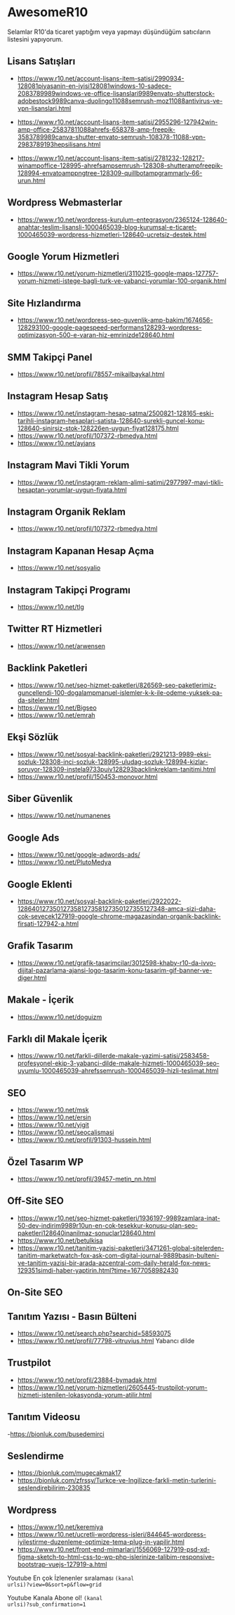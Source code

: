 # AwesomeR10
Selamlar R10'da ticaret yaptığım veya yapmayı düşündüğüm satıcıların listesini yapıyorum.


## Lisans Satışları

- https://www.r10.net/account-lisans-item-satisi/2990934-128081piyasanin-en-iyisi128081windows-10-sadece-2083789989windows-ve-office-lisanslari9989envato-shutterstock-adobestock9989canva-duolingo11088semrush-moz11088antivirus-ve-vpn-lisanslari.html

- https://www.r10.net/account-lisans-item-satisi/2955296-127942win-amp-office-25837811088ahrefs-658378-amp-freepik-3583789989canva-shutter-envato-semrush-108378-11088-vpn-2983789193hepsilisans.html

- https://www.r10.net/account-lisans-item-satisi/2781232-128217-winampoffice-128995-ahrefsampsemrush-128308-shutterampfreepik-128994-envatoamppngtree-128309-quillbotampgrammarly-66-urun.html


## Wordpress Webmasterlar

- https://www.r10.net/wordpress-kurulum-entegrasyon/2365124-128640-anahtar-teslim-lisansli-1000465039-blog-kurumsal-e-ticaret-1000465039-wordpress-hizmetleri-128640-ucretsiz-destek.html


## Google Yorum Hizmetleri


- https://www.r10.net/yorum-hizmetleri/3110215-google-maps-127757-yorum-hizmeti-istege-bagli-turk-ve-yabanci-yorumlar-100-organik.html

## Site Hızlandırma


- https://www.r10.net/wordpress-seo-guvenlik-amp-bakim/1674656-128293100-google-pagespeed-performans128293-wordpress-optimizasyon-500-e-varan-hiz-emrinizde128640.html

## SMM Takipçi Panel
- https://www.r10.net/profil/78557-mikailbaykal.html


## Instagram Hesap Satış
- https://www.r10.net/instagram-hesap-satma/2500821-128165-eski-tarihli-instagram-hesaplari-satista-128640-surekli-guncel-konu-128640-sinirsiz-stok-128226en-uygun-fiyat128175.html
- https://www.r10.net/profil/107372-rbmedya.html
- https://www.r10.net/ayjans

## Instagram Mavi Tikli Yorum
- https://www.r10.net/instagram-reklam-alimi-satimi/2977997-mavi-tikli-hesaptan-yorumlar-uygun-fiyata.html

## Instagram Organik Reklam
- https://www.r10.net/profil/107372-rbmedya.html

## Instagram Kapanan Hesap Açma
- https://www.r10.net/sosyalio

## Instagram Takipçi Programı
- https://www.r10.net/tlg

## Twitter RT Hizmetleri
- https://www.r10.net/arwensen


## Backlink Paketleri

- https://www.r10.net/seo-hizmet-paketleri/826569-seo-paketlerimiz-guncellendi-100-dogalampmanuel-islemler-k-k-ile-odeme-yuksek-pa-da-siteler.html
- https://www.r10.net/Bigseo
- https://www.r10.net/emrah

## Ekşi Sözlük

- https://www.r10.net/sosyal-backlink-paketleri/2921213-9989-eksi-sozluk-128308-inci-sozluk-128995-uludag-sozluk-128994-kizlar-soruyor-128309-instela9733puiv128293backlinkreklam-tanitimi.html
- https://www.r10.net/profil/150453-monovor.html

## Siber Güvenlik
- https://www.r10.net/numanenes

## Google Ads
- https://www.r10.net/google-adwords-ads/
- https://www.r10.net/PlutoMedya

## Google Eklenti
- https://www.r10.net/sosyal-backlink-paketleri/2922022-128640127350127358127358127350127355127348-amca-sizi-daha-cok-sevecek127919-google-chrome-magazasindan-organik-backlink-firsati-127942-a.html

## Grafik Tasarım
- https://www.r10.net/grafik-tasarimcilar/3012598-khaby-r10-da-ivvo-dijital-pazarlama-ajansi-logo-tasarim-konu-tasarim-gif-banner-ve-diger.html

## Makale - İçerik
- https://www.r10.net/doguizm

## Farklı dil Makale İçerik
- https://www.r10.net/farkli-dillerde-makale-yazimi-satisi/2583458-profesyonel-ekip-3-yabanci-dilde-makale-hizmeti-1000465039-seo-uyumlu-1000465039-ahrefssemrush-1000465039-hizli-teslimat.html

## SEO
- https://www.r10.net/msk
- https://www.r10.net/ersin
- https://www.r10.net/yigit
- https://www.r10.net/seocalismasi
- https://www.r10.net/profil/91303-hussein.html

## Özel Tasarım WP
- https://www.r10.net/profil/39457-metin_nn.html


## Off-Site SEO
- https://www.r10.net/seo-hizmet-paketleri/1936197-9989zamlara-inat-50-dev-indirim9989r10un-en-cok-tesekkur-konusu-olan-seo-paketleri128640inanilmaz-sonuclar128640.html
- https://www.r10.net/betulkisa
- https://www.r10.net/tanitim-yazisi-paketleri/3471261-global-sitelerden-tanitim-marketwatch-fox-ask-com-digital-journal-9889basin-bulteni-ve-tanitim-yazisi-bir-arada-azcentral-com-daily-herald-fox-news-129351simdi-haber-yaptirin.html?time=1677058982430

## On-Site SEO

## Tanıtım Yazısı - Basın Bülteni
- https://www.r10.net/search.php?searchid=58593075
- https://www.r10.net/profil/77798-vitruvius.html Yabancı dilde

## Trustpilot
- https://www.r10.net/profil/23884-bymadak.html
- https://www.r10.net/yorum-hizmetleri/2605445-trustpilot-yorum-hizmeti-istenilen-lokasyonda-yorum-atilir.html

## Tanıtım Videosu
-https://bionluk.com/busedemirci

## Seslendirme
- https://bionluk.com/mugecakmak17
- https://bionluk.com/zfrssy/Turkce-ve-Ingilizce-farkli-metin-turlerini-seslendirebilirim-230835

## Wordpress
- https://www.r10.net/keremiya
- https://www.r10.net/ucretli-wordpress-isleri/844645-wordpress-iyilestirme-duzenleme-optimize-tema-plug-in-yapilir.html
- https://www.r10.net/front-end-mimarlari/1556069-127919-psd-xd-figma-sketch-to-html-css-to-wp-php-islerinize-talibim-responsive-bootstrap-vuejs-127919-a.html

Youtube En çok İzlenenler sıralaması
<code>(kanal urlsi)?view=0&sort=p&flow=grid</code>

Youtube Kanala Abone ol!
<code>(kanal urlsi)?sub_confirmation=1</code>
  
